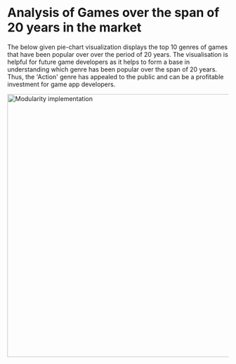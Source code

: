 <br>

# Analysis of Games over the span of 20 years in the market
The below given pie-chart visualization displays the top 10 genres of games that have been popular over over the period of 20 years.
The visualisation is helpful for future game developers as it helps to form a base in understanding which genre has been popular over the span of 20 years. Thus, the 'Action' genre has appealed to the public and can be a profitable investment for game app developers.

<img align ="center" src="https://user-images.githubusercontent.com/43070131/56472427-f21b0200-6423-11e9-8d9e-097036f42a18.PNG" alt="Modularity implementation" width="600"> 
